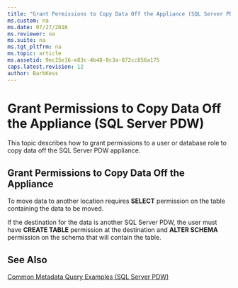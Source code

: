 ```yaml
---
title: "Grant Permissions to Copy Data Off the Appliance (SQL Server PDW)"
ms.custom: na
ms.date: 07/27/2016
ms.reviewer: na
ms.suite: na
ms.tgt_pltfrm: na
ms.topic: article
ms.assetid: 9ec15e16-e83c-4b48-8c3a-872cc856a175
caps.latest.revision: 12
author: BarbKess
---
```

# Grant Permissions to Copy Data Off the Appliance (SQL Server PDW)
This topic describes how to grant permissions to a user or database role to copy data off the SQL Server PDW appliance.  
  
## <a name="PermsAdminConsole"></a>Grant Permissions to Copy Data Off the Appliance  
To move data to another location requires **SELECT** permission on the table containing the data to be moved.  
  
If the destination for the data is another SQL Server PDW, the user must have **CREATE TABLE** permission at the destination and **ALTER SCHEMA** permission on the schema that will contain the table.  
  
## See Also  
[Common Metadata Query Examples &#40;SQL Server PDW&#41;](../../mpp/sqlpdw/common-metadata-query-examples-sql-server-pdw.md)  
  
